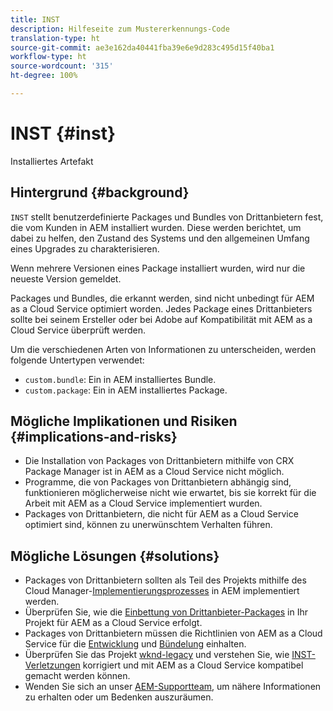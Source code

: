 ```yaml
---
title: INST
description: Hilfeseite zum Mustererkennungs-Code
translation-type: ht
source-git-commit: ae3e162da40441fba39e6e9d283c495d15f40ba1
workflow-type: ht
source-wordcount: '315'
ht-degree: 100%

---
```



# INST {#inst}

Installiertes Artefakt

## Hintergrund {#background}

`INST` stellt benutzerdefinierte Packages und Bundles von Drittanbietern fest, die vom Kunden in AEM installiert wurden. Diese werden berichtet, um dabei zu helfen, den Zustand des Systems und den allgemeinen Umfang eines Upgrades zu charakterisieren.

Wenn mehrere Versionen eines Package installiert wurden, wird nur die neueste Version gemeldet.

Packages und Bundles, die erkannt werden, sind nicht unbedingt für AEM as a Cloud Service optimiert worden. Jedes Package eines Drittanbieters sollte bei seinem Ersteller oder bei Adobe auf Kompatibilität mit AEM as a Cloud Service überprüft werden.

Um die verschiedenen Arten von Informationen zu unterscheiden, werden folgende Untertypen verwendet:

* `custom.bundle`: Ein in AEM installiertes Bundle.
* `custom.package`: Ein in AEM installiertes Package.

## Mögliche Implikationen und Risiken {#implications-and-risks}

* Die Installation von Packages von Drittanbietern mithilfe von CRX Package Manager ist in AEM as a Cloud Service nicht möglich.
* Programme, die von Packages von Drittanbietern abhängig sind, funktionieren möglicherweise nicht wie erwartet, bis sie korrekt für die Arbeit mit AEM as a Cloud Service implementiert wurden.
* Packages von Drittanbietern, die nicht für AEM as a Cloud Service optimiert sind, können zu unerwünschtem Verhalten führen.

## Mögliche Lösungen {#solutions}

* Packages von Drittanbietern sollten als Teil des Projekts mithilfe des Cloud Manager-[Implementierungsprozesses](https://experienceleague.adobe.com/docs/experience-manager-cloud-service/implementing/using-cloud-manager/deploy-code.html?lang=de#deployment-process) in AEM implementiert werden.
* Überprüfen Sie, wie die [Einbettung von Drittanbieter-Packages](https://experienceleague.adobe.com/docs/experience-manager-cloud-service/implementing/developing/aem-project-content-package-structure.html?lang=de#embedding-3rd-party-packages) in Ihr Projekt für AEM as a Cloud Service erfolgt.
* Packages von Drittanbietern müssen die Richtlinien von AEM as a Cloud Service für die [Entwicklung](https://experienceleague.adobe.com/docs/experience-manager-cloud-service/implementing/developing/development-guidelines.html?lang=de) und [Bündelung](https://experienceleague.adobe.com/docs/experience-manager-cloud-service/implementing/developing/repository-structure-package.html?lang=de) einhalten.
* Überprüfen Sie das Projekt [wknd-legacy](https://github.com/adobe/aem-guides-wknd-legacy/tree/code/inst) und verstehen Sie, wie [INST-Verletzungen](https://github.com/adobe/aem-guides-wknd-legacy/compare/main...code/inst) korrigiert und mit AEM as a Cloud Service kompatibel gemacht werden können.
* Wenden Sie sich an unser [AEM-Supportteam](https://helpx.adobe.com/de/enterprise/using/support-for-experience-cloud.html), um nähere Informationen zu erhalten oder um Bedenken auszuräumen.

